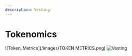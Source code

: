 ```yaml
---
description: Vesting
---
```


# Tokenomics

![Token_Metrics](/images/TOKEN METRICS.png)
![Vesting](/images/vesting.png)
